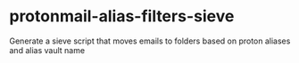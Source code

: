 # protonmail-alias-filters-sieve
Generate a sieve script that moves emails to folders based on proton aliases and alias vault name
